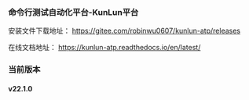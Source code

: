 ### 命令行测试自动化平台-KunLun平台

安装文件下载地址： https://gitee.com/robinwu0607/kunlun-atp/releases

在线文档地址： https://kunlun-atp.readthedocs.io/en/latest/

### 当前版本
#### v22.1.0
